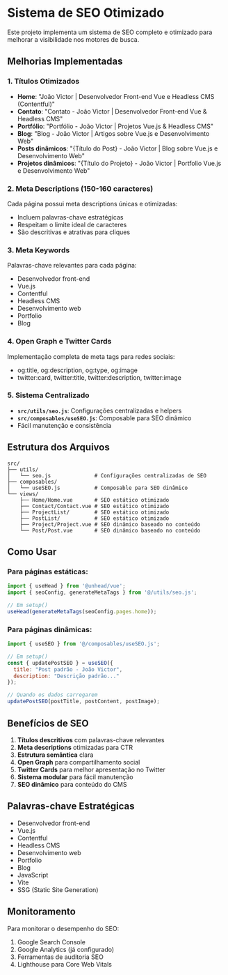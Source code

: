 # Sistema de SEO Otimizado

Este projeto implementa um sistema de SEO completo e otimizado para melhorar a visibilidade nos motores de busca.

## Melhorias Implementadas

### 1. Títulos Otimizados
- **Home**: "João Victor | Desenvolvedor Front-end Vue e Headless CMS (Contentful)"
- **Contato**: "Contato - João Victor | Desenvolvedor Front-end Vue & Headless CMS"
- **Portfólio**: "Portfólio - João Victor | Projetos Vue.js & Headless CMS"
- **Blog**: "Blog - João Victor | Artigos sobre Vue.js e Desenvolvimento Web"
- **Posts dinâmicos**: "{Título do Post} - João Victor | Blog sobre Vue.js e Desenvolvimento Web"
- **Projetos dinâmicos**: "{Título do Projeto} - João Victor | Portfolio Vue.js e Desenvolvimento Web"

### 2. Meta Descriptions (150-160 caracteres)
Cada página possui meta descriptions únicas e otimizadas:
- Incluem palavras-chave estratégicas
- Respeitam o limite ideal de caracteres
- São descritivas e atrativas para cliques

### 3. Meta Keywords
Palavras-chave relevantes para cada página:
- Desenvolvedor front-end
- Vue.js
- Contentful
- Headless CMS
- Desenvolvimento web
- Portfolio
- Blog

### 4. Open Graph e Twitter Cards
Implementação completa de meta tags para redes sociais:
- og:title, og:description, og:type, og:image
- twitter:card, twitter:title, twitter:description, twitter:image

### 5. Sistema Centralizado
- **`src/utils/seo.js`**: Configurações centralizadas e helpers
- **`src/composables/useSEO.js`**: Composable para SEO dinâmico
- Fácil manutenção e consistência

## Estrutura dos Arquivos

```
src/
├── utils/
│   └── seo.js              # Configurações centralizadas de SEO
├── composables/
│   └── useSEO.js           # Composable para SEO dinâmico
└── views/
    ├── Home/Home.vue       # SEO estático otimizado
    ├── Contact/Contact.vue # SEO estático otimizado
    ├── ProjectList/        # SEO estático otimizado
    ├── PostList/           # SEO estático otimizado
    ├── Project/Project.vue # SEO dinâmico baseado no conteúdo
    └── Post/Post.vue       # SEO dinâmico baseado no conteúdo
```

## Como Usar

### Para páginas estáticas:
```javascript
import { useHead } from '@unhead/vue';
import { seoConfig, generateMetaTags } from '@/utils/seo.js';

// Em setup()
useHead(generateMetaTags(seoConfig.pages.home));
```

### Para páginas dinâmicas:
```javascript
import { useSEO } from '@/composables/useSEO.js';

// Em setup()
const { updatePostSEO } = useSEO({
  title: "Post padrão - João Victor",
  description: "Descrição padrão..."
});

// Quando os dados carregarem
updatePostSEO(postTitle, postContent, postImage);
```

## Benefícios de SEO

1. **Títulos descritivos** com palavras-chave relevantes
2. **Meta descriptions** otimizadas para CTR
3. **Estrutura semântica** clara
4. **Open Graph** para compartilhamento social
5. **Twitter Cards** para melhor apresentação no Twitter
6. **Sistema modular** para fácil manutenção
7. **SEO dinâmico** para conteúdo do CMS

## Palavras-chave Estratégicas

- Desenvolvedor front-end
- Vue.js
- Contentful
- Headless CMS
- Desenvolvimento web
- Portfolio
- Blog
- JavaScript
- Vite
- SSG (Static Site Generation)

## Monitoramento

Para monitorar o desempenho do SEO:
1. Google Search Console
2. Google Analytics (já configurado)
3. Ferramentas de auditoria SEO
4. Lighthouse para Core Web Vitals
